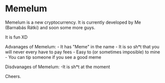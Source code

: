 # MemeIum
MemeIum is a new cryptocurrency.
It is currently developed by Me (Barnabás Rátki) and soon some more guys.

It is fun XD

Advanages of MemeIum:
	- It has "Meme" in the name
	- It is so sh*t that you will never every have to pay fees
	- Easy to (or sometimes imposible) to mine
	- You can tip someone if you see a good meme
	
Disdvanages of MemeIum:
	-It is sh*t at the moment
	
Cheers.
